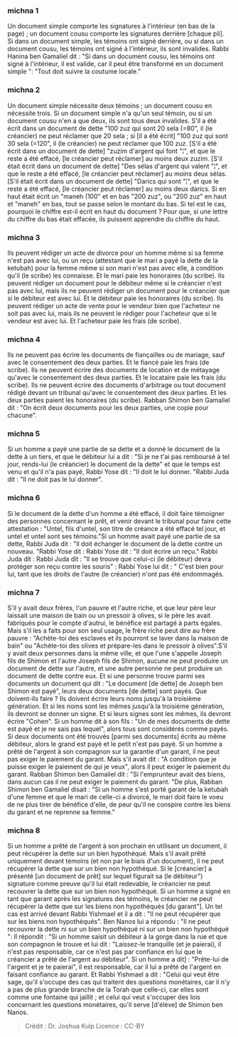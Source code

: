 
### michna 1
Un document simple comporte les signatures à l'intérieur (en bas de la page) ; un document cousu comporte les signatures derrière [chaque pli]. Si dans un document simple, les témoins ont signé derrière, ou si dans un document cousu, les témoins ont signé à l'intérieur, ils sont invalides. Rabbi Hanina ben Gamaliel dit :  "Si dans un document cousu, les témoins ont signé à l'intérieur, il est valide, car il peut être transformé en un document simple ":  "Tout doit suivre la coutume locale."

### michna 2
Un document simple nécessite deux témoins ; un document cousu en nécessite trois. Si un document simple n'a qu'un seul témoin, ou si un document cousu n'en a que deux, ils sont tous deux invalides. S'il a été écrit dans un document de dette  "100 zuz qui sont 20 sela (=80", il (le créancier) ne peut réclamer que 20 sela ; si [il a été écrit] "100 zuz qui sont 30 sela (=120", il (le créancier) ne peut réclamer que 100 zuz. [S'il a été écrit dans un document de dette] "zuzim d'argent qui font "¦", et que le reste a été effacé, [le créancier peut réclamer] au moins deux zuzim. [S'il était écrit dans un document de dette] "Des sélas d'argent qui valent "¦", et que le reste a été effacé, [le créancier peut réclamer] au moins deux sélas. [S'il était écrit dans un document de dette] "Darics qui sont "¦", et que le reste a été effacé, [le créancier peut réclamer] au moins deux darics. Si en haut était écrit un "maneh (100" et en bas "200 zuz", ou "200 zuz" en haut et "maneh" en bas, tout se passe selon le montant du bas. Si tel est le cas, pourquoi le chiffre est-il écrit en haut du document ? Pour que, si une lettre du chiffre du bas était effacée, ils puissent apprendre du chiffre du haut.

### michna 3
Ils peuvent rédiger un acte de divorce pour un homme même si sa femme n'est pas avec lui, ou un reçu (attestant que le mari a payé la dette de la ketubah) pour la femme même si son mari n'est pas avec elle, à condition qu'il (le scribe) les connaisse. Et le mari paie les honoraires (du scribe). Ils peuvent rédiger un document pour le débiteur même si le créancier n'est pas avec lui, mais ils ne peuvent rédiger un document pour le créancier que si le débiteur est avec lui. Et le débiteur paie les honoraires (du scribe). Ils peuvent rédiger un acte de vente pour le vendeur bien que l'acheteur ne soit pas avec lui, mais ils ne peuvent le rédiger pour l'acheteur que si le vendeur est avec lui. Et l'acheteur paie les frais (de scribe).

### michna 4
Ils ne peuvent pas écrire les documents de fiançailles ou de mariage, sauf avec le consentement des deux parties. Et le fiancé paie les frais (de scribe). Ils ne peuvent écrire des documents de location et de métayage qu'avec le consentement des deux parties. Et le locataire paie les frais (du scribe). Ils ne peuvent écrire des documents d'arbitrage ou tout document rédigé devant un tribunal qu'avec le consentement des deux parties. Et les deux parties paient les honoraires (du scribe). Rabban Shimon ben Gamaliel dit :  "On écrit deux documents pour les deux parties, une copie pour chacune".

### michna 5
Si un homme a payé une partie de sa dette et a donné le document de la dette à un tiers, et que le débiteur lui a dit : "Si je ne t'ai pas remboursé à tel jour, rends-lui (le créancier) le document de la dette" et que le temps est venu et qu'il n'a pas payé, Rabbi Yose dit :  "Il doit le lui donner. "Rabbi Juda dit :  "Il ne doit pas le lui donner".

### michna 6
Si le document de la dette d'un homme a été effacé, il doit faire témoigner des personnes concernant le prêt, et venir devant le tribunal pour faire cette attestation : "Untel, fils d'untel, son titre de créance a été effacé tel jour, et untel et untel sont ses témoins."Si un homme avait payé une partie de sa dette, Rabbi Juda dit :  "Il doit échanger le document de la dette contre un nouveau. "Rabbi Yose dit :  Rabbi Yose dit : "Il doit écrire un reçu." Rabbi Juda dit :  Rabbi Juda dit : "Il se trouve que celui-ci (le débiteur) devra protéger son reçu contre les souris" :  Rabbi Yose lui dit : " C'est bien pour lui, tant que les droits de l'autre (le créancier) n'ont pas été endommagés.

### michna 7
S'il y avait deux frères, l'un pauvre et l'autre riche, et que leur père leur laissait une maison de bain ou un pressoir à olives, si le père les avait fabriqués pour le compte d'autrui, le bénéfice est partagé à parts égales. Mais s'il les a faits pour son seul usage, le frère riche peut dire au frère pauvre : "Achète-toi des esclaves et ils pourront se laver dans la maison de bain" ou "Achète-toi des olives et prépare-les dans le pressoir à olives".S'il y avait deux personnes dans la même ville, et que l'une s'appelle Joseph fils de Shimon et l'autre Joseph fils de Shimon, aucune ne peut produire un document de dette sur l'autre, et une autre personne ne peut produire un document de dette contre eux. Et si une personne trouve parmi ses documents un document qui dit : "Le document [de dette] de Joseph ben Shimon est payé", leurs deux documents [de dette] sont payés. Que doivent-ils faire ?  Ils doivent écrire leurs noms jusqu'à la troisième génération. Et si les noms sont les mêmes jusqu'à la troisième génération, ils devront se donner un signe. Et si leurs signes sont les mêmes, ils devront écrire "Cohen". Si un homme dit à son fils : "Un de mes documents de dette est payé et je ne sais pas lequel", alors tous sont considérés comme payés. Si deux documents ont été trouvés [parmi ses documents] écrits au même débiteur, alors le grand est payé et le petit n'est pas payé. Si un homme a prêté de l'argent à son compagnon sur la garantie d'un garant, il ne peut pas exiger le paiement du garant. Mais s'il avait dit : "A condition que je puisse exiger le paiement de qui je veux", alors il peut exiger le paiement du garant. Rabban Shimon ben Gamaliel dit : "Si l'emprunteur avait des biens, dans aucun cas il ne peut exiger le paiement du garant. "De plus, Rabban Shimon ben Gamaliel disait :  "Si un homme s'est porté garant de la ketubah d'une femme et que le mari de celle-ci a divorcé, le mari doit faire le voeu de ne plus tirer de bénéfice d'elle, de peur qu'il ne conspire contre les biens du garant et ne reprenne sa femme."

### michna 8
Si un homme a prêté de l'argent à son prochain en utilisant un document, il peut récupérer la dette sur un bien hypothéqué. Mais s'il avait prêté uniquement devant témoins (et non par le biais d'un document), il ne peut récupérer la dette que sur un bien non hypothéqué. Si le [créancier] a présenté [un document de prêt] sur lequel figurait sa (le débiteur") signature comme preuve qu'il lui était redevable, le créancier ne peut recouvrer la dette que sur un bien non hypothéqué. Si un homme a signé en tant que garant après les signatures des témoins, le créancier ne peut récupérer la dette que sur les biens non hypothéqués [du garant"]. Un tel cas est arrivé devant Rabbi Yishmael et il a dit : "Il ne peut récupérer que sur les biens non hypothéqués". Ben Nanos lui a répondu :  "Il ne peut recouvrer la dette ni sur un bien hypothéqué ni sur un bien non hypothéqué ": Il répondit : "Si un homme saisit un débiteur à la gorge dans la rue et que son compagnon le trouve et lui dit : "Laissez-le tranquille (et je paierai), il n'est pas responsable, car ce n'est pas par confiance en lui que le créancier a prêté de l'argent au débiteur".  Si un homme a dit] : "Prête-lui de l'argent et je te paierai", il est responsable, car il lui a prêté de l'argent en faisant confiance au garant. Et Rabbi Yishmael a dit : "Celui qui veut être sage, qu'il s'occupe des cas qui traitent des questions monétaires, car il n'y a pas de plus grande branche de la Torah que celle-ci, car elles sont comme une fontaine qui jaillit ; et celui qui veut s'occuper des lois concernant les questions monétaires, qu'il serve [d'élève] de Shimon ben Nanos.

>Crédit : Dr. Joshua Kulp
>Licence : CC-BY